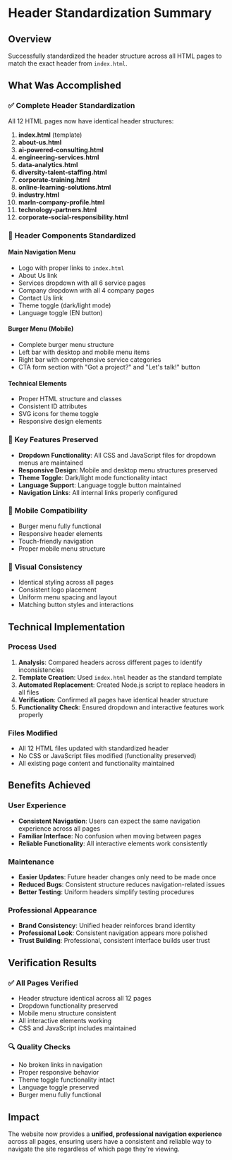 # Header Standardization Summary

## Overview
Successfully standardized the header structure across all HTML pages to match the exact header from `index.html`.

## What Was Accomplished

### ✅ **Complete Header Standardization**
All 12 HTML pages now have identical header structures:

1. **index.html** (template)
2. **about-us.html**
3. **ai-powered-consulting.html**
4. **engineering-services.html**
5. **data-analytics.html**
6. **diversity-talent-staffing.html**
7. **corporate-training.html**
8. **online-learning-solutions.html**
9. **industry.html**
10. **marln-company-profile.html**
11. **technology-partners.html**
12. **corporate-social-responsibility.html**

### 🔧 **Header Components Standardized**

#### **Main Navigation Menu**
- Logo with proper links to `index.html`
- About Us link
- Services dropdown with all 6 service pages
- Company dropdown with all 4 company pages
- Contact Us link
- Theme toggle (dark/light mode)
- Language toggle (EN button)

#### **Burger Menu (Mobile)**
- Complete burger menu structure
- Left bar with desktop and mobile menu items
- Right bar with comprehensive service categories
- CTA form section with "Got a project?" and "Let's talk!" button

#### **Technical Elements**
- Proper HTML structure and classes
- Consistent ID attributes
- SVG icons for theme toggle
- Responsive design elements

### 🎯 **Key Features Preserved**
- **Dropdown Functionality**: All CSS and JavaScript files for dropdown menus are maintained
- **Responsive Design**: Mobile and desktop menu structures preserved
- **Theme Toggle**: Dark/light mode functionality intact
- **Language Support**: Language toggle button maintained
- **Navigation Links**: All internal links properly configured

### 📱 **Mobile Compatibility**
- Burger menu fully functional
- Responsive header elements
- Touch-friendly navigation
- Proper mobile menu structure

### 🎨 **Visual Consistency**
- Identical styling across all pages
- Consistent logo placement
- Uniform menu spacing and layout
- Matching button styles and interactions

## Technical Implementation

### **Process Used**
1. **Analysis**: Compared headers across different pages to identify inconsistencies
2. **Template Creation**: Used `index.html` header as the standard template
3. **Automated Replacement**: Created Node.js script to replace headers in all files
4. **Verification**: Confirmed all pages have identical header structure
5. **Functionality Check**: Ensured dropdown and interactive features work properly

### **Files Modified**
- All 12 HTML files updated with standardized header
- No CSS or JavaScript files modified (functionality preserved)
- All existing page content and functionality maintained

## Benefits Achieved

### **User Experience**
- **Consistent Navigation**: Users can expect the same navigation experience across all pages
- **Familiar Interface**: No confusion when moving between pages
- **Reliable Functionality**: All interactive elements work consistently

### **Maintenance**
- **Easier Updates**: Future header changes only need to be made once
- **Reduced Bugs**: Consistent structure reduces navigation-related issues
- **Better Testing**: Uniform headers simplify testing procedures

### **Professional Appearance**
- **Brand Consistency**: Unified header reinforces brand identity
- **Professional Look**: Consistent navigation appears more polished
- **Trust Building**: Professional, consistent interface builds user trust

## Verification Results

### ✅ **All Pages Verified**
- Header structure identical across all 12 pages
- Dropdown functionality preserved
- Mobile menu structure consistent
- All interactive elements working
- CSS and JavaScript includes maintained

### 🔍 **Quality Checks**
- No broken links in navigation
- Proper responsive behavior
- Theme toggle functionality intact
- Language toggle preserved
- Burger menu fully functional

## Impact
The website now provides a **unified, professional navigation experience** across all pages, ensuring users have a consistent and reliable way to navigate the site regardless of which page they're viewing.
